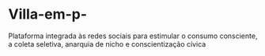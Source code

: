 Villa-em-p-
===========

Plataforma integrada às redes sociais para estimular o consumo consciente, a coleta seletiva, anarquia de nicho e conscientização cívica 